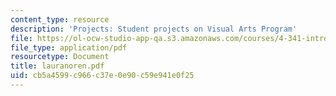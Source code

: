```yaml
---
content_type: resource
description: 'Projects: Student projects on Visual Arts Program'
file: https://ol-ocw-studio-app-qa.s3.amazonaws.com/courses/4-341-introduction-to-photography-fall-2002/cb5a4599c966c37e0e90c59e941e0f25_lauranoren.pdf
file_type: application/pdf
resourcetype: Document
title: lauranoren.pdf
uid: cb5a4599-c966-c37e-0e90-c59e941e0f25
---
```

